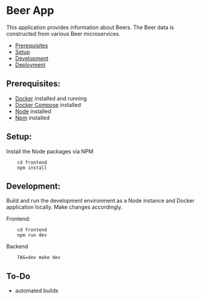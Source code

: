 # Beer App
This application provides information about Beers. The Beer data is constructed from various Beer microservices.

* [Prerequisites](#prerequisites)
* [Setup](#setup)
* [Development](#development)
* [Deployment](#deployment)


## <a name="prerequisites"></a>Prerequisites:
* [Docker](https://www.docker.com) installed and running
* [Docker Compose](https://www.docker.com/products/docker-compose) installed
* [Node](https://nodejs.org/en/) installed
* [Npm](https://www.npmjs.com/) installed


## <a name="setup"></a>Setup:
Install the Node packages via NPM
        
        cd frontend
        npm install

## <a name="development"></a>Development:
Build and run the development environment as a Node instance and Docker application locally. Make changes accordingly.

Frontend:
        
        cd frontend
        npm run dev

Backend

        TAG=dev make dev

## To-Do
* automated builds
